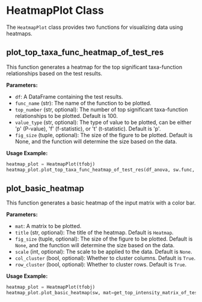 # HeatmapPlot Class

The `HeatmapPlot` class provides two functions for visualizing data using heatmaps.

## plot_top_taxa_func_heatmap_of_test_res

This function generates a heatmap for the top significant taxa-function relationships based on the test results.

**Parameters:**
- `df`: A DataFrame containing the test results.
- `func_name` (str): The name of the function to be plotted.
- `top_number` (str, optional): The number of top significant taxa-function relationships to be plotted. Default is 100.
- `value_type` (str, optional): The type of value to be plotted, can be either 'p' (P-value), 'f' (f-statistic), or 't' (t-statistic). Default is 'p'.
- `fig_size` (tuple, optional): The size of the figure to be plotted. Default is None, and the function will determine the size based on the data.

**Usage Example:**

```python
heatmap_plot = HeatmapPlot(tfobj)
heatmap_plot.plot_top_taxa_func_heatmap_of_test_res(df_anova, sw.func, 200, 'f', (30, 30))
```
## plot_basic_heatmap
This function generates a basic heatmap of the input matrix with a color bar.

**Parameters:**
- `mat`: A matrix to be plotted.
- `title` (str, optional): The title of the heatmap. Default is `Heatmap`.
- `fig_size` (tuple, optional): The size of the figure to be plotted. Default is `None`, and the function will determine the size based on the data.
- `scale` (int, optional): The scale to be applied to the data. Default is `None`.
- `col_cluster` (bool, optional): Whether to cluster columns. Default is `True`.
- `row_cluster` (bool, optional): Whether to cluster rows. Default is `True`.

**Usage Example:**
```python
heatmap_plot = HeatmapPlot(tfobj)
heatmap_plot.plot_basic_heatmap(sw, mat=get_top_intensity_matrix_of_test_res(df=df_anova, df_type='anova', top_num=100), title='The heatmap of top 100 significant differences between groups in Taxa-Function', fig_size=(30, 30), scale=0)
```